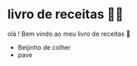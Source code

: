 # livro de receitas :woman_cook:

olá ! Bem vindo ao meu livro de receitas :wave:

- Beijinho de colher
- pave
